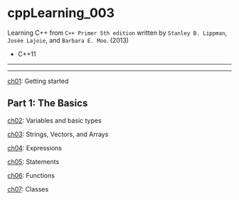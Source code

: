 # cppLearning_003

Learning C++ from `C++ Primer 5th edition` written by `Stanley B. Lippman`, `Josée Lajoie`, and
`Barbara E. Moo`. (2013)

- C++11

---
---

[ch01](./ch01/): Getting started

## Part 1: The Basics

[ch02](./ch02/): Variables and basic types

[ch03](./ch03/): Strings, Vectors, and Arrays

[ch04](./ch04/): Expressions

[ch05](./ch05/): Statements

[ch06](./ch06/): Functions

[ch07](./ch07/): Classes